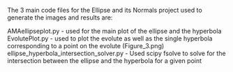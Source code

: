The 3 main code files for the Ellipse and its Normals project used to generate the images and results are:

AMAellipseplot.py - used for the main plot of the ellipse and the hyperbola
EvolutePlot.py - used to plot the evolute as well as the single hyperbola corresponding to a point on the evolute (Figure_3.png)
ellipse_hyperbola_intersection_solver.py - Used scipy fsolve to solve for the intersection between the ellipse and the hyperbola for a given point

